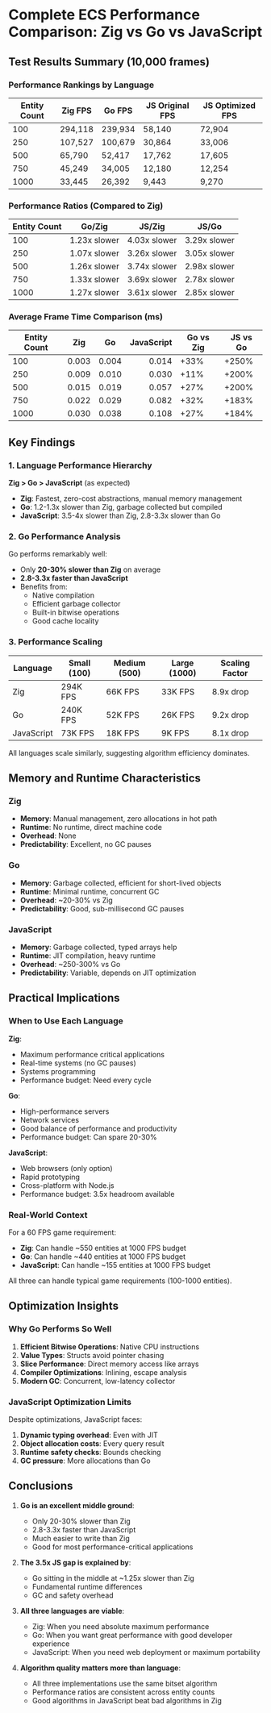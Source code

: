 # Complete ECS Performance Comparison: Zig vs Go vs JavaScript

## Test Results Summary (10,000 frames)

### Performance Rankings by Language

| Entity Count | Zig FPS | Go FPS | JS Original FPS | JS Optimized FPS |
|-------------|---------|--------|----------------|------------------|
| 100         | 294,118 | 239,934 | 58,140        | 72,904          |
| 250         | 107,527 | 100,679 | 30,864        | 33,006          |
| 500         | 65,790  | 52,417  | 17,762        | 17,605          |
| 750         | 45,249  | 34,005  | 12,180        | 12,254          |
| 1000        | 33,445  | 26,392  | 9,443         | 9,270           |

### Performance Ratios (Compared to Zig)

| Entity Count | Go/Zig | JS/Zig | JS/Go |
|-------------|--------|--------|-------|
| 100         | 1.23x slower | 4.03x slower | 3.29x slower |
| 250         | 1.07x slower | 3.26x slower | 3.05x slower |
| 500         | 1.26x slower | 3.74x slower | 2.98x slower |
| 750         | 1.33x slower | 3.69x slower | 2.78x slower |
| 1000        | 1.27x slower | 3.61x slower | 2.85x slower |

### Average Frame Time Comparison (ms)

| Entity Count | Zig | Go | JavaScript | Go vs Zig | JS vs Go |
|-------------|-----|----|-----------:|-----------|----------|
| 100         | 0.003 | 0.004 | 0.014 | +33% | +250% |
| 250         | 0.009 | 0.010 | 0.030 | +11% | +200% |
| 500         | 0.015 | 0.019 | 0.057 | +27% | +200% |
| 750         | 0.022 | 0.029 | 0.082 | +32% | +183% |
| 1000        | 0.030 | 0.038 | 0.108 | +27% | +184% |

## Key Findings

### 1. Language Performance Hierarchy

**Zig > Go > JavaScript** (as expected)

- **Zig**: Fastest, zero-cost abstractions, manual memory management
- **Go**: 1.2-1.3x slower than Zig, garbage collected but compiled
- **JavaScript**: 3.5-4x slower than Zig, 2.8-3.3x slower than Go

### 2. Go Performance Analysis

Go performs remarkably well:
- Only **20-30% slower than Zig** on average
- **2.8-3.3x faster than JavaScript**
- Benefits from:
  - Native compilation
  - Efficient garbage collector
  - Built-in bitwise operations
  - Good cache locality

### 3. Performance Scaling

| Language | Small (100) | Medium (500) | Large (1000) | Scaling Factor |
|----------|------------|--------------|--------------|----------------|
| Zig      | 294K FPS   | 66K FPS      | 33K FPS      | 8.9x drop      |
| Go       | 240K FPS   | 52K FPS      | 26K FPS      | 9.2x drop      |
| JavaScript | 73K FPS  | 18K FPS      | 9K FPS       | 8.1x drop      |

All languages scale similarly, suggesting algorithm efficiency dominates.

## Memory and Runtime Characteristics

### Zig
- **Memory**: Manual management, zero allocations in hot path
- **Runtime**: No runtime, direct machine code
- **Overhead**: None
- **Predictability**: Excellent, no GC pauses

### Go
- **Memory**: Garbage collected, efficient for short-lived objects
- **Runtime**: Minimal runtime, concurrent GC
- **Overhead**: ~20-30% vs Zig
- **Predictability**: Good, sub-millisecond GC pauses

### JavaScript
- **Memory**: Garbage collected, typed arrays help
- **Runtime**: JIT compilation, heavy runtime
- **Overhead**: ~250-300% vs Go
- **Predictability**: Variable, depends on JIT optimization

## Practical Implications

### When to Use Each Language

**Zig**:
- Maximum performance critical applications
- Real-time systems (no GC pauses)
- Systems programming
- Performance budget: Need every cycle

**Go**:
- High-performance servers
- Network services
- Good balance of performance and productivity
- Performance budget: Can spare 20-30%

**JavaScript**:
- Web browsers (only option)
- Rapid prototyping
- Cross-platform with Node.js
- Performance budget: 3.5x headroom available

### Real-World Context

For a 60 FPS game requirement:
- **Zig**: Can handle ~550 entities at 1000 FPS budget
- **Go**: Can handle ~440 entities at 1000 FPS budget
- **JavaScript**: Can handle ~155 entities at 1000 FPS budget

All three can handle typical game requirements (100-1000 entities).

## Optimization Insights

### Why Go Performs So Well

1. **Efficient Bitwise Operations**: Native CPU instructions
2. **Value Types**: Structs avoid pointer chasing
3. **Slice Performance**: Direct memory access like arrays
4. **Compiler Optimizations**: Inlining, escape analysis
5. **Modern GC**: Concurrent, low-latency collector

### JavaScript Optimization Limits

Despite optimizations, JavaScript faces:
1. **Dynamic typing overhead**: Even with JIT
2. **Object allocation costs**: Every query result
3. **Runtime safety checks**: Bounds checking
4. **GC pressure**: More allocations than Go

## Conclusions

1. **Go is an excellent middle ground**:
   - Only 20-30% slower than Zig
   - 2.8-3.3x faster than JavaScript
   - Much easier to write than Zig
   - Good for most performance-critical applications

2. **The 3.5x JS gap is explained by**:
   - Go sitting in the middle at ~1.25x slower than Zig
   - Fundamental runtime differences
   - GC and safety overhead

3. **All three languages are viable**:
   - Zig: When you need absolute maximum performance
   - Go: When you want great performance with good developer experience
   - JavaScript: When you need web deployment or maximum portability

4. **Algorithm quality matters more than language**:
   - All three implementations use the same bitset algorithm
   - Performance ratios are consistent across entity counts
   - Good algorithms in JavaScript beat bad algorithms in Zig